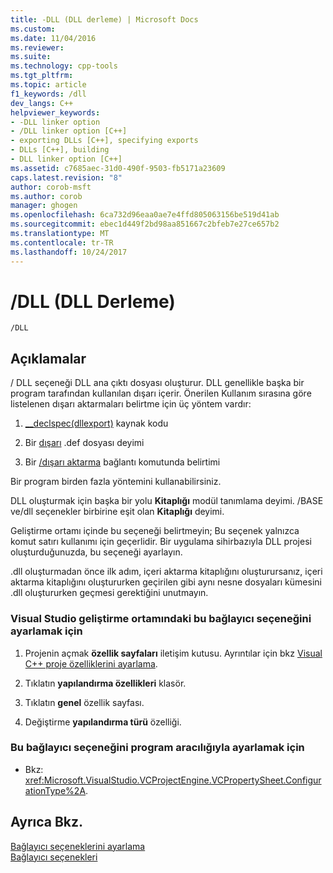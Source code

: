 ```yaml
---
title: -DLL (DLL derleme) | Microsoft Docs
ms.custom: 
ms.date: 11/04/2016
ms.reviewer: 
ms.suite: 
ms.technology: cpp-tools
ms.tgt_pltfrm: 
ms.topic: article
f1_keywords: /dll
dev_langs: C++
helpviewer_keywords:
- -DLL linker option
- /DLL linker option [C++]
- exporting DLLs [C++], specifying exports
- DLLs [C++], building
- DLL linker option [C++]
ms.assetid: c7685aec-31d0-490f-9503-fb5171a23609
caps.latest.revision: "8"
author: corob-msft
ms.author: corob
manager: ghogen
ms.openlocfilehash: 6ca732d96eaa0ae7e4ffd805063156be519d41ab
ms.sourcegitcommit: ebec1d449f2bd98aa851667c2bfeb7e27ce657b2
ms.translationtype: MT
ms.contentlocale: tr-TR
ms.lasthandoff: 10/24/2017
---
```

# <a name="dll-build-a-dll"></a>/DLL (DLL Derleme)
```  
/DLL  
```  
  
## <a name="remarks"></a>Açıklamalar  
 / DLL seçeneği DLL ana çıktı dosyası oluşturur. DLL genellikle başka bir program tarafından kullanılan dışarı içerir. Önerilen Kullanım sırasına göre listelenen dışarı aktarmaları belirtme için üç yöntem vardır:  
  
1.  [__declspec(dllexport)](../../cpp/dllexport-dllimport.md) kaynak kodu  
  
2.  Bir [dışarı](../../build/reference/exports.md) .def dosyası deyimi  
  
3.  Bir [/dışarı aktarma](../../build/reference/export-exports-a-function.md) bağlantı komutunda belirtimi  
  
 Bir program birden fazla yöntemini kullanabilirsiniz.  
  
 DLL oluşturmak için başka bir yolu **Kitaplığı** modül tanımlama deyimi. /BASE ve/dll seçenekler birbirine eşit olan **Kitaplığı** deyimi.  
  
 Geliştirme ortamı içinde bu seçeneği belirtmeyin; Bu seçenek yalnızca komut satırı kullanımı için geçerlidir. Bir uygulama sihirbazıyla DLL projesi oluşturduğunuzda, bu seçeneği ayarlayın.  
  
 .dll oluşturmadan önce ilk adım, içeri aktarma kitaplığını oluşturursanız, içeri aktarma kitaplığını oluştururken geçirilen gibi aynı nesne dosyaları kümesini .dll oluştururken geçmesi gerektiğini unutmayın.  
  
### <a name="to-set-this-linker-option-in-the-visual-studio-development-environment"></a>Visual Studio geliştirme ortamındaki bu bağlayıcı seçeneğini ayarlamak için  
  
1.  Projenin açmak **özellik sayfaları** iletişim kutusu. Ayrıntılar için bkz [Visual C++ proje özelliklerini ayarlama](../../ide/working-with-project-properties.md).  
  
2.  Tıklatın **yapılandırma özellikleri** klasör.  
  
3.  Tıklatın **genel** özellik sayfası.  
  
4.  Değiştirme **yapılandırma türü** özelliği.  
  
### <a name="to-set-this-linker-option-programmatically"></a>Bu bağlayıcı seçeneğini program aracılığıyla ayarlamak için  
  
-   Bkz: <xref:Microsoft.VisualStudio.VCProjectEngine.VCPropertySheet.ConfigurationType%2A>.  
  
## <a name="see-also"></a>Ayrıca Bkz.  
 [Bağlayıcı seçeneklerini ayarlama](../../build/reference/setting-linker-options.md)   
 [Bağlayıcı seçenekleri](../../build/reference/linker-options.md)